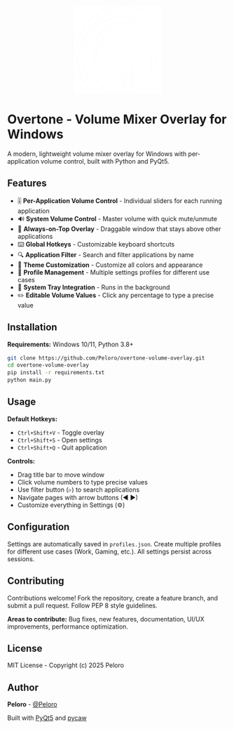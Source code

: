 <p align="center">
  <img src="assets/icon2.png" alt="Overtone Logo" width="200"/>
</p>

# Overtone - Volume Mixer Overlay for Windows

A modern, lightweight volume mixer overlay for Windows with per-application volume control, built with Python and PyQt5.

## Features

- 🎚️ **Per-Application Volume Control** - Individual sliders for each running application
- 🔊 **System Volume Control** - Master volume with quick mute/unmute
- 🎯 **Always-on-Top Overlay** - Draggable window that stays above other applications
- ⌨️ **Global Hotkeys** - Customizable keyboard shortcuts
- 🔍 **Application Filter** - Search and filter applications by name
- 🎨 **Theme Customization** - Customize all colors and appearance
- 👤 **Profile Management** - Multiple settings profiles for different use cases
- 💾 **System Tray Integration** - Runs in the background
- ✏️ **Editable Volume Values** - Click any percentage to type a precise value

## Installation

**Requirements:** Windows 10/11, Python 3.8+

```bash
git clone https://github.com/Peloro/overtone-volume-overlay.git
cd overtone-volume-overlay
pip install -r requirements.txt
python main.py
```

## Usage

**Default Hotkeys:**
- `Ctrl+Shift+V` - Toggle overlay
- `Ctrl+Shift+S` - Open settings
- `Ctrl+Shift+Q` - Quit application

**Controls:**
- Drag title bar to move window
- Click volume numbers to type precise values
- Use filter button (⌕) to search applications
- Navigate pages with arrow buttons (◀ ▶)
- Customize everything in Settings (⚙️)

## Configuration

Settings are automatically saved in `profiles.json`. Create multiple profiles for different use cases (Work, Gaming, etc.). All settings persist across sessions.

## Contributing

Contributions welcome! Fork the repository, create a feature branch, and submit a pull request. Follow PEP 8 style guidelines.

**Areas to contribute:** Bug fixes, new features, documentation, UI/UX improvements, performance optimization.

## License

MIT License - Copyright (c) 2025 Peloro

## Author

**Peloro** - [@Peloro](https://github.com/Peloro)

Built with [PyQt5](https://www.riverbankcomputing.com/software/pyqt/) and [pycaw](https://github.com/AndreMiras/pycaw)

